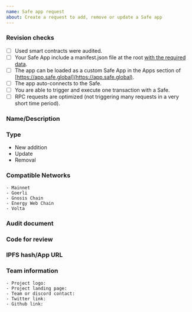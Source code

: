 ```yaml
---
name: Safe app request
about: Create a request to add, remove or update a Safe app
---
```


<!--
BEFORE SUBMITTING:
    1. Please search to make sure this request has not been opened already
    2. Please make sure that you followed the instructions at https://docs.gnosis-safe.io/learn/safe-tools/sdks/safe-apps/releasing-your-safe-app
    3. Your app is available on production chains and is production ready.
-->

### Revision checks
<!--
Please tell us if you did at least this checks
-->
 - [ ] Used smart contracts were audited.
 - [ ] Your Safe App include a manifest.json file at the root [with the required data](https://docs.gnosis-safe.io/learn/safe-tools/sdks/safe-apps/releasing-your-safe-app).
 - [ ] The app can be loaded as a custom Safe App in the Apps section of [https://app.safe.global](https://app.safe.global).
 - [ ] The app auto-connects to the Safe.
 - [ ] You are able to trigger and execute one transaction with a Safe.
 - [ ] RPC requests are optimized (not triggering many requests in a very short time period).

### Name/Description
<!--
This field is optional, although we expect that the name is filled here or at issue title field.
-->

### Type
<!--
delete those which doesn't apply
-->
   - New addition
   - Update
   - Removal

### Compatible Networks
<!--
This field is optional, except when adding a new app. An app can be compatible with one or many networks.
Just list the ones that are compatible.
-->
    - Mainnet
    - Goerli
    - Gnosis Chain
    - Energy Web Chain
    - Volta

### Audit document
<!--
Link to smart contracts audit.
-->

### Code for review
<!--
Link to git repository where the app is published.
-->

### IPFS hash/App URL
<!--
If the app is already published you can provide an IPFS hash or URL.
-->

### Team information
<!--
Some general team info. Not all fields are mandatory, but they will improve the user experience.
    - Project logo: should be an IMG or a link to an IMG that we can use.
    - Project landing page: the team main page. Usually it is the root domain.
    - Team or discord contact: a place where users can message you in case they find issues.
    - Twitter link
    - Github link
-->
    - Project logo:
    - Project landing page:
    - Team or discord contact:
    - Twitter link:
    - Github link:
